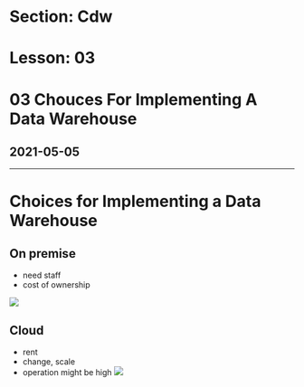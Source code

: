 # Section: Cdw
# Lesson: 03
# 03 Chouces For Implementing A Data Warehouse
## 2021-05-05
---

# Choices for Implementing a Data Warehouse

## On premise
- need staff
- cost of ownership

![](https://i.imgur.com/ThKpNhx.png)


## Cloud
- rent
- change, scale
- operation might be high
![](https://i.imgur.com/Vc5K83x.png)
